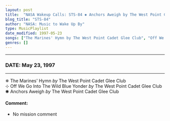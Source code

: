 ```yaml
---
layout: post
title:  "NASA Wakeup Calls: STS-84 ✺ Anchors Aweigh by The West Point Cadet Glee Club ✵ May 23, 1997"
blog_title: "STS-84"
author: "NASA: Music to Wake Up By"
type: MusicPlaylist
date_modified: 1997-05-23
songs: ["The Marines' Hymn by The West Point Cadet Glee Club", "Off We Go Into The Wild Blue Yonder by The West Point Cadet Glee Club", "Anchors Aweigh by The West Point Cadet Glee Club"]
genres: []
---
```


----
### DATE: May 23, 1997
----
✵ The Marines' Hymn *by* The West Point Cadet Glee Club    &nbsp;<br />
⊹ Off We Go Into The Wild Blue Yonder *by* The West Point Cadet Glee Club    &nbsp;<br />
✺ Anchors Aweigh *by* The West Point Cadet Glee Club  

#### Comment:
* No mission comment



<br/>
<center>
	<a target="_blank"
	   href="https://twitter.com/intent/tweet?hashtags=Space,NASA,Playlist,NASAWakeupCalls,SpaceProgram&text=🚀 {{ page.author}}, '{{ page.songs.first }}' {{ page.title }}, {{ page.date | date: '%B %d, %Y' }}, {{ site.url }}{{ page.url }}&via=nasawakeupcalls"><i class="fab fa-twitter" title="Tweet this page" alt="Tweet this page" style="font-size: 1.3em;"></i></a>
	&nbsp; 	<i class="fas fa-user-astronaut" style="font-size: 1.5em;"></i> &nbsp;
    <a id="custom_amazon_link"
       type="amzn" search="#"
       category="popular music">
    <i class="fab fa-amazon" style="font-size: 1.3em;"></i></a>
</center>

<!-- Randomly resolve an individual entry from a song array -->
<script src="/assets/javascript/seedrandom.min.js"></script>
<script>
  var wake_me_up = ["The Marines' Hymn by The West Point Cadet Glee Club", "Off We Go Into The Wild Blue Yonder by The West Point Cadet Glee Club", "Anchors Aweigh by The West Point Cadet Glee Club"];
  var prng = new Math.seedrandom();
  function randomSong() {
    song = wake_me_up[Math.floor(Math.random() * wake_me_up.length)];
    var amazon_link = document.getElementById("custom_amazon_link");
    amazon_link.setAttribute("search", song);
  }
  window.onload = randomSong();
</script>
